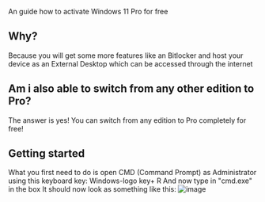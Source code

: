 An guide how to activate Windows 11 Pro for free
## Why?
Because you will get some more features like an Bitlocker and host your device as an External Desktop which can be accessed through the internet
## Am i also able to switch from any other edition to Pro?
The answer is yes! You can switch from any edition to Pro completely for free!
## Getting started
What you first need to do is open CMD (Command Prompt) as Administrator using this keyboard key:
Windows-logo key+ R
And now type in "cmd.exe" in the box
It should now look as something like this:
![image](https://user-images.githubusercontent.com/66115754/134801377-b9769c34-8a9d-4d4f-ba8e-6c073f1ce4a2.png)
